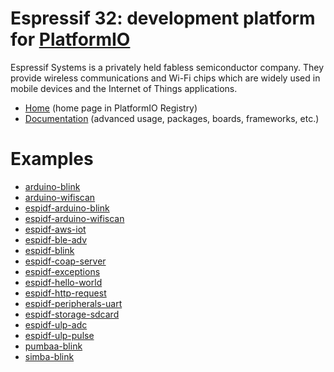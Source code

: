 
# Espressif 32: development platform for [PlatformIO](https://platformio.org)

Espressif Systems is a privately held fabless semiconductor company. They provide wireless communications and Wi-Fi chips which are widely used in mobile devices and the Internet of Things applications.

* [Home](https://platformio.org/platforms/espressif32) (home page in PlatformIO Registry)
* [Documentation](https://docs.platformio.org/page/platforms/espressif32.html) (advanced usage, packages, boards, frameworks, etc.)

# Examples

* [arduino-blink](https://github.com/platformio/platform-espressif32/tree/master/examples/arduino-blink)
* [arduino-wifiscan](https://github.com/platformio/platform-espressif32/tree/master/examples/arduino-wifiscan)
* [espidf-arduino-blink](https://github.com/platformio/platform-espressif32/tree/master/examples/espidf-arduino-blink)
* [espidf-arduino-wifiscan](https://github.com/platformio/platform-espressif32/tree/master/examples/espidf-arduino-wifiscan)
* [espidf-aws-iot](https://github.com/platformio/platform-espressif32/tree/master/examples/espidf-aws-iot)
* [espidf-ble-adv](https://github.com/platformio/platform-espressif32/tree/master/examples/espidf-ble-adv)
* [espidf-blink](https://github.com/platformio/platform-espressif32/tree/master/examples/espidf-blink)
* [espidf-coap-server](https://github.com/platformio/platform-espressif32/tree/master/examples/espidf-coap-server)
* [espidf-exceptions](https://github.com/platformio/platform-espressif32/tree/master/examples/espidf-exceptions)
* [espidf-hello-world](https://github.com/platformio/platform-espressif32/tree/master/examples/espidf-hello-world)
* [espidf-http-request](https://github.com/platformio/platform-espressif32/tree/master/examples/espidf-http-request)
* [espidf-peripherals-uart](https://github.com/platformio/platform-espressif32/tree/master/examples/espidf-peripherals-uart)
* [espidf-storage-sdcard](https://github.com/platformio/platform-espressif32/tree/master/examples/espidf-storage-sdcard)
* [espidf-ulp-adc](https://github.com/platformio/platform-espressif32/tree/master/examples/espidf-ulp-adc)
* [espidf-ulp-pulse](https://github.com/platformio/platform-espressif32/tree/master/examples/espidf-ulp-pulse)
* [pumbaa-blink](https://github.com/platformio/platform-espressif32/tree/master/examples/pumbaa-blink)
* [simba-blink](https://github.com/platformio/platform-espressif32/tree/master/examples/simba-blink)

